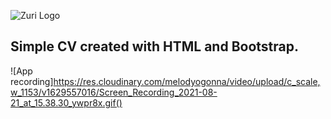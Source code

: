 ![Zuri Logo](https://zuri.team/img/zuri-logo-full.svg)

## Simple CV created with HTML and Bootstrap.

![App recording]https://res.cloudinary.com/melodyogonna/video/upload/c_scale,w_1153/v1629557016/Screen_Recording_2021-08-21_at_15.38.30_ywpr8x.gif()
